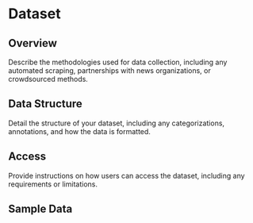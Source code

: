 # Dataset

## Overview



Describe the methodologies used for data collection, including any automated scraping, partnerships with news organizations, or crowdsourced methods.

## Data Structure

Detail the structure of your dataset, including any categorizations, annotations, and how the data is formatted.

## Access

Provide instructions on how users can access the dataset, including any requirements or limitations.

## Sample Data

